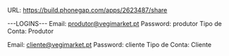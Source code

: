 URL: https://build.phonegap.com/apps/2623487/share

---LOGINS---
Email: produtor@vegimarket.pt
Password: produtor
Tipo de Conta: Produtor

Email: cliente@vegimarket.pt
Password: cliente
Tipo de Conta: Cliente